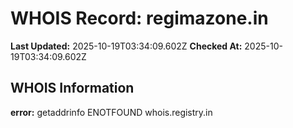 # WHOIS Record: regimazone.in

**Last Updated:** 2025-10-19T03:34:09.602Z
**Checked At:** 2025-10-19T03:34:09.602Z

## WHOIS Information

**error:** getaddrinfo ENOTFOUND whois.registry.in

